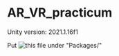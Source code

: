 # AR_VR_practicum

Unity version: 2021.1.16f1

Put ![this file](https://rochester.box.com/s/e256ey710e0nc8ba1yjszdeyet2ol1ij) under "Packages/"
